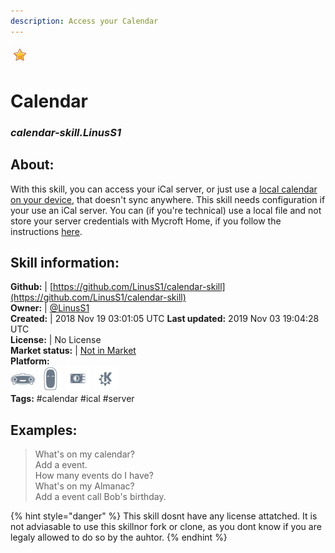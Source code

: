 ```yaml
---  
description: Access your Calendar  
---  
```

![](../.gitbook/assets/star.png)  
# Calendar  
### _calendar-skill.LinusS1_  
## About:  
With this skill, you can access your iCal server, or just use a [local calendar on your device](https://bit.ly/mycroft-calendar-ics), that doesn't sync anywhere. This skill needs configuration if your use an iCal server. You can (if you're technical) use a local file and not store your server credentials with Mycroft Home, if you follow the instructions [here](https://bit.ly/mycroft-calendar-local).

## Skill information:  
**Github:** | [https://github.com/LinusS1/calendar-skill](https://github.com/LinusS1/calendar-skill)  
**Owner:** | [@LinusS1](https://github.com/LinusS1)  
**Created:** | 2018 Nov 19 03:01:05 UTC  **Last updated:** 2019 Nov 03 19:04:28 UTC  
**License:** | No License  
**Market status:** | [Not in Market](https://market.mycroft.ai/skill/)  
**Platform:**  
 ![](../.gitbook/assets/mark-1-icon.png)  ![](../.gitbook/assets/mark-2-icon.png)  ![](../.gitbook/assets/picroft-icon.png)  ![](../.gitbook/assets/kde.png)   
**Tags:** \#calendar \#ical \#server   
## Examples:  
> What's on my calendar?  
> Add a event.  
> How many events do I have?  
> What's on my Almanac?  
> Add a event call Bob's birthday.  
  
{% hint style="danger" %}
This skill dosnt have any license attatched. It is not adviasable to use this skillnor fork or clone, as you dont know if you are legaly allowed to do so by the auhtor.
{% endhint %}
